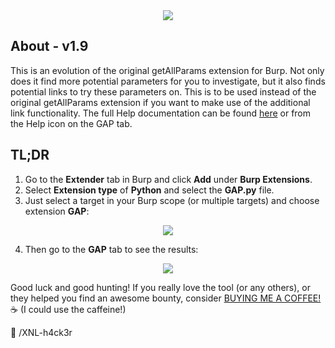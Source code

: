<center><img src="https://github.com/xnl-h4ck3r/GAP-Burp-Extension/blob/main/GAP/images/title.png"></center>

## About - v1.9

This is an evolution of the original getAllParams extension for Burp. Not only does it find more potential parameters for you to investigate, but it also finds potential links to try these parameters on. This is to be used instead of the original getAllParams extension if you want to make use of the additional link functionality.
The full Help documentation can be found [here](https://github.com/xnl-h4ck3r/burp-extensions/blob/main/GAP%20Help.md) or from the Help icon on the GAP tab.

## TL;DR

1. Go to the **Extender** tab in Burp and click **Add** under **Burp Extensions**.
2. Select **Extension type** of **Python** and select the **GAP.py** file.
3. Just select a target in your Burp scope (or multiple targets) and choose extension **GAP**:

<center><img src="https://github.com/xnl-h4ck3r/GAP-Burp-Extension/blob/main/GAP/images/run.png"></center>

4. Then go to the **GAP** tab to see the results:

<center><img src="https://github.com/xnl-h4ck3r/GAP-Burp-Extension/blob/main/GAP/images/tab.png"></center>

Good luck and good hunting!
If you really love the tool (or any others), or they helped you find an awesome bounty, consider [BUYING ME A COFFEE!](https://ko-fi.com/xnlh4ck3r) ☕ (I could use the caffeine!)

🤘 /XNL-h4ck3r

